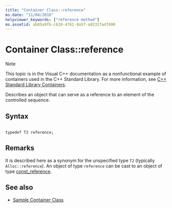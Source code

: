 ```yaml
---
title: "Container Class::reference"
ms.date: "11/04/2016"
helpviewer_keywords: ["reference method"]
ms.assetid: ab85a9fb-c628-4761-9a5f-a0231fad7690
---
```

# Container Class::reference

> [!NOTE]
> This topic is in the Visual C++ documentation as a nonfunctional example of containers used in the C++ Standard Library. For more information, see [C++ Standard Library Containers](../standard-library/stl-containers.md).

Describes an object that can serve as a reference to an element of the controlled sequence.

## Syntax

```

typedef T2 reference;
```

## Remarks

It is described here as a synonym for the unspecified type `T2` (typically `Alloc::reference`). An object of type `reference` can be cast to an object of type [const_reference](../standard-library/container-class-const-reference.md).

## See also

- [Sample Container Class](../standard-library/sample-container-class.md)
